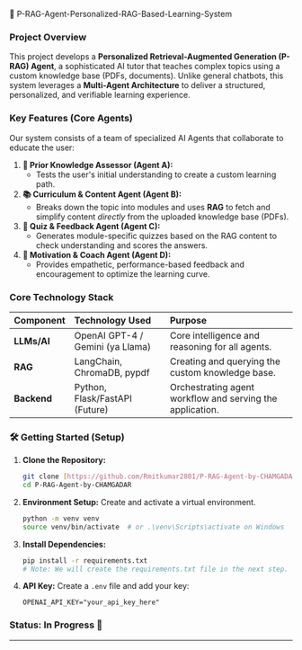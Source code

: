 🚀 P-RAG-Agent-Personalized-RAG-Based-Learning-System

### Project Overview
This project develops a **Personalized Retrieval-Augmented Generation (P-RAG) Agent**, a sophisticated AI tutor that teaches complex topics using a custom knowledge base (PDFs, documents). Unlike general chatbots, this system leverages a **Multi-Agent Architecture** to deliver a structured, personalized, and verifiable learning experience.

### Key Features (Core Agents)
Our system consists of a team of specialized AI Agents that collaborate to educate the user:

1.  **🧠 Prior Knowledge Assessor (Agent A):**
    * Tests the user's initial understanding to create a custom learning path.
2.  **📚 Curriculum & Content Agent (Agent B):**
    * Breaks down the topic into modules and uses **RAG** to fetch and simplify content *directly* from the uploaded knowledge base (PDFs).
3.  **📝 Quiz & Feedback Agent (Agent C):**
    * Generates module-specific quizzes based on the RAG content to check understanding and scores the answers.
4.  **📣 Motivation & Coach Agent (Agent D):**
    * Provides empathetic, performance-based feedback and encouragement to optimize the learning curve.

### Core Technology Stack
| Component | Technology Used | Purpose |
| :--- | :--- | :--- |
| **LLMs/AI** | OpenAI GPT-4 / Gemini (ya Llama) | Core intelligence and reasoning for all agents. |
| **RAG** | LangChain, ChromaDB, pypdf | Creating and querying the custom knowledge base. |
| **Backend** | Python, Flask/FastAPI (Future) | Orchestrating agent workflow and serving the application. |

### 🛠️ Getting Started (Setup)

1.  **Clone the Repository:**
    ```bash
    git clone [https://github.com/Rmitkumar2801/P-RAG-Agent-by-CHAMGADAR.git](https://github.com/Rmitkumar2801/P-RAG-Agent-by-CHAMGADAR.git)
    cd P-RAG-Agent-by-CHAMGADAR
    ```
2.  **Environment Setup:** Create and activate a virtual environment.
    ```bash
    python -m venv venv
    source venv/bin/activate  # or .\venv\Scripts\activate on Windows
    ```
3.  **Install Dependencies:**
    ```bash
    pip install -r requirements.txt 
    # Note: We will create the requirements.txt file in the next step.
    ```
4.  **API Key:** Create a `.env` file and add your key:
    ```
    OPENAI_API_KEY="your_api_key_here"
    ```

### Status: In Progress 🚧

---

